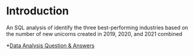 # Introduction
An SQL analysis of identify the three best-performing industries based on the number of new unicorns created in 2019, 2020, and 2021 combined

*[Data Analysis Question & Answers](https://github.com/jaishri16/sql_multinational_Companies/blob/main/questions_and_answers.md)
